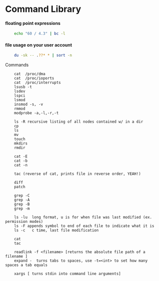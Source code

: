 Command Library
===============

#### floating point expressions
```sh
    echo "60 / 4.3" | bc -l
```

#### file usage on your user account
```sh
    du -sk -- .??* * | sort -n 
```
Commands


        cat  /proc/dma
        cat  /proc/ioports
        cat  /proc/interrupts
        lsusb -t
        lsdev
        lspci
        lsmod
        insmod -s, -v
        rmmod
        modprobe -a,-l,-r,-t
        
        ls -R recursive listing of all nodes contained w/ in a dir
        cp
        ls
        mv
        touch
        mkdirs
        rmdir
        
        cat -E 
        cat -b 
        cat -n
        
        tac (reverse of cat, prints file in reverse order, YEAH!)
        
        diff
        patch
        
        grep -C
        grep -A
        grep -B
        grep -m
        
        ls -lu 	long format, u is for when file was last modified (ex. permission modes)
        ls -F appends symbol to end of each file to indicate what it is
        ls -c 	c time, last file modification
        
        cat
        tac
        
        readlink -f <filename> [returns the absolute file path of a filename ]
        expand -  turns tabs to spaces, use -t=<int> to set how many spaces a tab equals
        
        xargs [ turns stdin into command line arguments]
   

